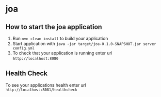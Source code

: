 # joa

How to start the joa application
---

1. Run `mvn clean install` to build your application
1. Start application with `java -jar target/joa-0.1.0-SNAPSHOT.jar server config.yml`
1. To check that your application is running enter url `http://localhost:8080`

Health Check
---

To see your applications health enter url `http://localhost:8081/healthcheck`

